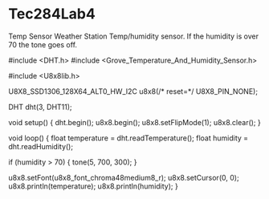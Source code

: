 # Tec284Lab4
Temp Sensor Weather Station
Temp/humidity sensor.
If the humidity is over 70 the tone goes off.

#include <DHT.h>
#include <Grove_Temperature_And_Humidity_Sensor.h>


#include <U8x8lib.h>

U8X8_SSD1306_128X64_ALT0_HW_I2C u8x8(/* reset=*/ U8X8_PIN_NONE);

DHT dht(3, DHT11);

void setup() {
dht.begin();
u8x8.begin();
u8x8.setFlipMode(1);
u8x8.clear();
}

void loop() {
float temperature = dht.readTemperature();
float humidity = dht.readHumidity();

if (humidity > 70)
{
  tone(5, 700, 300);
}



u8x8.setFont(u8x8_font_chroma48medium8_r);
u8x8.setCursor(0, 0);
u8x8.println(temperature);
u8x8.println(humidity);
}

